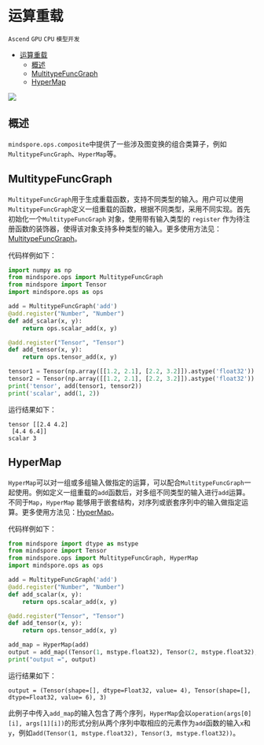 ﻿# 运算重载

`Ascend` `GPU` `CPU` `模型开发`

<!-- TOC -->

- [运算重载](#运算重载)
    - [概述](#概述)
    - [MultitypeFuncGraph](#multitypefuncgraph)
    - [HyperMap](#hypermap)

<!-- /TOC -->

<a href="https://gitee.com/mindspore/docs/blob/master/docs/mindspore/programming_guide/source_zh_cn/hypermap.md" target="_blank"><img src="https://gitee.com/mindspore/docs/raw/master/resource/_static/logo_source.png"></a>

## 概述

`mindspore.ops.composite`中提供了一些涉及图变换的组合类算子，例如`MultitypeFuncGraph`、`HyperMap`等。

## MultitypeFuncGraph

`MultitypeFuncGraph`用于生成重载函数，支持不同类型的输入。用户可以使用`MultitypeFuncGraph`定义一组重载的函数，根据不同类型，采用不同实现。首先初始化一个`MultitypeFuncGraph` 对象，使用带有输入类型的 `register` 作为待注册函数的装饰器，使得该对象支持多种类型的输入。更多使用方法见：[MultitypeFuncGraph](https://www.mindspore.cn/docs/api/zh-CN/master/api_python/ops/mindspore.ops.MultitypeFuncGraph.html)。

代码样例如下：

```python
import numpy as np
from mindspore.ops import MultitypeFuncGraph
from mindspore import Tensor
import mindspore.ops as ops

add = MultitypeFuncGraph('add')
@add.register("Number", "Number")
def add_scalar(x, y):
    return ops.scalar_add(x, y)

@add.register("Tensor", "Tensor")
def add_tensor(x, y):
    return ops.tensor_add(x, y)

tensor1 = Tensor(np.array([[1.2, 2.1], [2.2, 3.2]]).astype('float32'))
tensor2 = Tensor(np.array([[1.2, 2.1], [2.2, 3.2]]).astype('float32'))
print('tensor', add(tensor1, tensor2))
print('scalar', add(1, 2))
```

运行结果如下：

```text
tensor [[2.4 4.2]
 [4.4 6.4]]
scalar 3
```

## HyperMap

`HyperMap`可以对一组或多组输入做指定的运算，可以配合`MultitypeFuncGraph`一起使用。例如定义一组重载的`add`函数后，对多组不同类型的输入进行`add`运算。不同于`Map`，`HyperMap` 能够用于嵌套结构，对序列或嵌套序列中的输入做指定运算。更多使用方法见：[HyperMap](https://www.mindspore.cn/docs/api/zh-CN/master/api_python/ops/mindspore.ops.HyperMap.html)。

代码样例如下：

```python
from mindspore import dtype as mstype
from mindspore import Tensor
from mindspore.ops import MultitypeFuncGraph, HyperMap
import mindspore.ops as ops

add = MultitypeFuncGraph('add')
@add.register("Number", "Number")
def add_scalar(x, y):
    return ops.scalar_add(x, y)

@add.register("Tensor", "Tensor")
def add_tensor(x, y):
    return ops.tensor_add(x, y)

add_map = HyperMap(add)
output = add_map((Tensor(1, mstype.float32), Tensor(2, mstype.float32), 1), (Tensor(3, mstype.float32), Tensor(4, mstype.float32), 2))
print("output =", output)
```

运行结果如下：

```text
output = (Tensor(shape=[], dtype=Float32, value= 4), Tensor(shape=[], dtype=Float32, value= 6), 3)
```

此例子中传入`add_map`的输入包含了两个序列，`HyperMap`会以`operation(args[0][i], args[1][i])`的形式分别从两个序列中取相应的元素作为`add`函数的输入`x`和`y`，例如`add(Tensor(1, mstype.float32), Tensor(3, mstype.float32))`。
